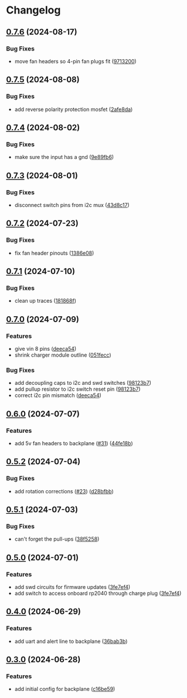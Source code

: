 # Changelog

## [0.7.6](https://github.com/mikesmitty/power-manifold/compare/backplane-v0.7.5...backplane-v0.7.6) (2024-08-17)


### Bug Fixes

* move fan headers so 4-pin fan plugs fit ([9713200](https://github.com/mikesmitty/power-manifold/commit/9713200d012df1082d5f478b315005e594c82122))

## [0.7.5](https://github.com/mikesmitty/power-manifold/compare/backplane-v0.7.4...backplane-v0.7.5) (2024-08-08)


### Bug Fixes

* add reverse polarity protection mosfet ([2afe8da](https://github.com/mikesmitty/power-manifold/commit/2afe8dad995c7af24ff7d0db02ad513eba687658))

## [0.7.4](https://github.com/mikesmitty/power-manifold/compare/backplane-v0.7.3...backplane-v0.7.4) (2024-08-02)


### Bug Fixes

* make sure the input has a gnd ([9e89fb6](https://github.com/mikesmitty/power-manifold/commit/9e89fb69b0984d57c87f4afeee9d4b00b62a6423))

## [0.7.3](https://github.com/mikesmitty/power-manifold/compare/backplane-v0.7.2...backplane-v0.7.3) (2024-08-01)


### Bug Fixes

* disconnect switch pins from i2c mux ([43d8c17](https://github.com/mikesmitty/power-manifold/commit/43d8c177ba27d518fe33105f22653d975bff59d6))

## [0.7.2](https://github.com/mikesmitty/power-manifold/compare/backplane-v0.7.1...backplane-v0.7.2) (2024-07-23)


### Bug Fixes

* fix fan header pinouts ([1386e08](https://github.com/mikesmitty/power-manifold/commit/1386e0885fd502d65d987aebbf47d9a931889ee8))

## [0.7.1](https://github.com/mikesmitty/power-manifold/compare/backplane-v0.7.0...backplane-v0.7.1) (2024-07-10)


### Bug Fixes

* clean up traces ([181868f](https://github.com/mikesmitty/power-manifold/commit/181868fa257600ebbe6f0f09d60b0f0e6955dadc))

## [0.7.0](https://github.com/mikesmitty/pdusb/compare/backplane-v0.6.0...backplane-v0.7.0) (2024-07-09)


### Features

* give vin 8 pins ([deeca54](https://github.com/mikesmitty/pdusb/commit/deeca54b5ecd7f126030e2663d6139264055c541))
* shrink charger module outline ([051fecc](https://github.com/mikesmitty/pdusb/commit/051fecc27901af27a6ce28e297dd4c0b121d335f))


### Bug Fixes

* add decoupling caps to i2c and swd switches ([98123b7](https://github.com/mikesmitty/pdusb/commit/98123b795a20ac01e529f1a2962bae2bb5664719))
* add pullup resistor to i2c switch reset pin ([98123b7](https://github.com/mikesmitty/pdusb/commit/98123b795a20ac01e529f1a2962bae2bb5664719))
* correct i2c pin mismatch ([deeca54](https://github.com/mikesmitty/pdusb/commit/deeca54b5ecd7f126030e2663d6139264055c541))

## [0.6.0](https://github.com/mikesmitty/pdusb/compare/backplane-v0.5.2...backplane-v0.6.0) (2024-07-07)


### Features

* add 5v fan headers to backplane ([#31](https://github.com/mikesmitty/pdusb/issues/31)) ([44fe18b](https://github.com/mikesmitty/pdusb/commit/44fe18beaf30929cd54f240da6189cc2349ec306))

## [0.5.2](https://github.com/mikesmitty/pdusb/compare/backplane-v0.5.1...backplane-v0.5.2) (2024-07-04)


### Bug Fixes

* add rotation corrections ([#23](https://github.com/mikesmitty/pdusb/issues/23)) ([d28bfbb](https://github.com/mikesmitty/pdusb/commit/d28bfbb0f5f295293d51a52142758b1be5bae77d))

## [0.5.1](https://github.com/mikesmitty/pdusb/compare/backplane-v0.5.0...backplane-v0.5.1) (2024-07-03)


### Bug Fixes

* can't forget the pull-ups ([38f5258](https://github.com/mikesmitty/pdusb/commit/38f52583257ef937b0b6ace3cdfb33ebec99fc47))

## [0.5.0](https://github.com/mikesmitty/pdusb/compare/backplane-v0.4.0...backplane-v0.5.0) (2024-07-01)


### Features

* add swd circuits for firmware updates ([3fe7ef4](https://github.com/mikesmitty/pdusb/commit/3fe7ef4b14e35cb9b6d7b5f8920c50c7c5d31d5d))
* add switch to access onboard rp2040 through charge plug ([3fe7ef4](https://github.com/mikesmitty/pdusb/commit/3fe7ef4b14e35cb9b6d7b5f8920c50c7c5d31d5d))

## [0.4.0](https://github.com/mikesmitty/pdusb/compare/backplane-v0.3.0...backplane-v0.4.0) (2024-06-29)


### Features

* add uart and alert line to backplane ([36bab3b](https://github.com/mikesmitty/pdusb/commit/36bab3bd54e157625549632fdef713c6cf7a9887))

## [0.3.0](https://github.com/mikesmitty/pdusb/compare/backplane-v0.2.0...backplane-v0.3.0) (2024-06-28)


### Features

* add initial config for backplane ([c16be59](https://github.com/mikesmitty/pdusb/commit/c16be598a50d608be1e3e5ce62dde4558369b812))
